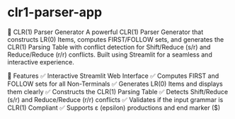 # clr1-parser-app
🎯 CLR(1) Parser Generator
A powerful CLR(1) Parser Generator that constructs LR(0) Items, computes FIRST/FOLLOW sets, and generates the CLR(1) Parsing Table with conflict detection for Shift/Reduce (s/r) and Reduce/Reduce (r/r) conflicts. Built using Streamlit for a seamless and interactive experience.

📌 Features
✅ Interactive Streamlit Web Interface
✅ Computes FIRST and FOLLOW sets for all Non-Terminals
✅ Generates LR(0) Items and displays them clearly
✅ Constructs the CLR(1) Parsing Table
✅ Detects Shift/Reduce (s/r) and Reduce/Reduce (r/r) conflicts
✅ Validates if the input grammar is CLR(1) Compliant
✅ Supports ε (epsilon) productions and end marker ($)
